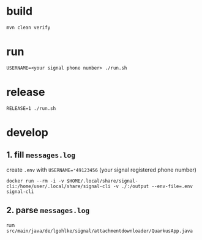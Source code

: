 # build

```
mvn clean verify
```

# run

```
USERNAME=<your signal phone number> ./run.sh
```

# release

```
RELEASE=1 ./run.sh
```

# develop

## 1. fill `messages.log`

create `.env` with `USERNAME=⁺49123456` (your signal registered phone number)

```
docker run --rm -i -v $HOME/.local/share/signal-cli:/home/user/.local/share/signal-cli -v ./:/output --env-file=.env signal-cli
```

## 2. parse `messages.log`

run `src/main/java/de/lgohlke/signal/attachmentdownloader/QuarkusApp.java`